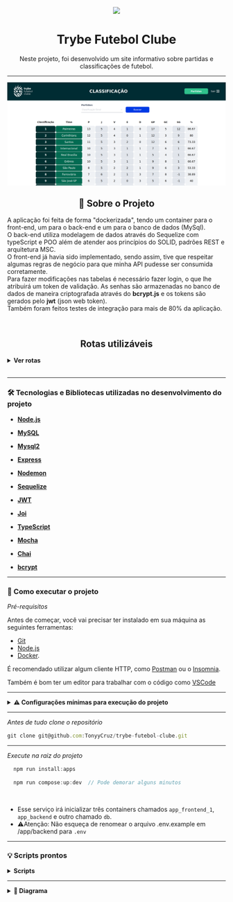 
<p align="center"> 
  <img height="100" src="app/frontend/src/images/positive_logo.png"/>
  <h1 align="center">Trybe Futebol Clube</h1>
</p>

<p align="center">Neste projeto, foi desenvolvido um site informativo sobre partidas e classificações de futebol.</p>

---

  <img align="center" src="app/frontend/src/images/front-example.png"/>


<br>

<h2 align="center">📃 Sobre o Projeto</h2>

<p align="left">
  A aplicação foi feita de forma "dockerizada", tendo um container para o front-end, um para o back-end e um para o banco de dados (MySql).
  <br>
  O back-end utiliza modelagem de dados através do Sequelize com typeScript e POO além de atender aos princípios do SOLID, padrões REST e arquitetura MSC.
  <br>
  O front-end já havia sido implementado, sendo assim, tive que respeitar algumas regras de negócio para que minha API pudesse ser consumida corretamente.
  <br>
  Para fazer modificações nas tabelas é necessário fazer login, o que lhe atribuirá um token de validação.
  As senhas são armazenadas no banco de dados de maneira criptografada através do <b>bcrypt.js</b> e os tokens são gerados pelo <b>jwt</b> (json web token).
  <br>
  Também foram feitos testes de integração para mais de 80% da aplicação.
</p>

<br>

<h2 align="center">Rotas utilizáveis</h2>

<details>
  <summary><strong>Ver rotas</strong></summary><br />
  
  
- POST `/login` para fazer login e receber um token. Utilize um body nesse formato:

```jsx
  {
  "email": "admin@admin.com",
  "password": "secret_admin"
  }
```
  
---
  
- POST `/matches` para criar uma nova partida. Utilize um body nesse formato:

```jsx
{
  "homeTeam": 16, // O valor deve ser o id do time
  "homeTeamGoals": 2,
  "awayTeam": 8,  // O valor deve ser o id do time
  "awayTeamGoals": 2,
  "inProgress": true,
}
```

---

- GET `/login/validate` deverá ter um `header` com parâmetro `authorization`, onde ficará armazenado o `token` gerado no login, retorna a role do usuário .

---

- GET `/teams` retorna todos os times.

---

- GET `/teams/:id` retornar dados de um time específico.

---
  
- GET `/matches` retorna dados de todas as partidas.

---

- GET `/matches/search?inProgress=true` retorna dados das partidas em andamento.

---
  
- GET `/matches/search?inProgress=false` retorna dados das partidas finalizadas.

---
  
- GET `/leaderboard` retorna a classificação geral dos times.

---
  
- GET `/leaderboard/home` retorna a classificações dos times da casa.

---
  
- GET `/leaderboard/away` retorna a classificações dos times fora de casa.

---

- PATCH `/matches/:id/finish` para atualizar a partida com o <b>id</b> correspondente para finalizada.

---
  
- PATCH `/matches/:id` para atualizar o saldo de gols da partida com o <b>id</b> correspondente. Utilize um body nesse formato:
  
```jsx
{
  "homeTeamGoals": 2,
  "awayTeamGoals": 1
}
```

</details>

<br>

---

### 🛠 Tecnologias e Bibliotecas utilizadas no desenvolvimento do projeto

- **[Node.js](https://nodejs.org/en/)**

- **[MySQL](https://www.mysql.com/products/workbench/)**

- **[Mysql2](https://www.npmjs.com/package/mysql2)**

- **[Express](http://expressjs.com/pt-br/)**

- **[Nodemon](https://www.npmjs.com/package/nodemon)**
  
- **[Sequelize](https://sequelize.org/)**
  
- **[JWT](https://jwt.io/introduction)**
  
- **[Joi](https://www.npmjs.com/package/joi)**

- **[TypeScript](https://www.typescriptlang.org/pt/)**

- **[Mocha](https://mochajs.org/)**

- **[Chai](https://www.chaijs.com/)**

- **[bcrypt](https://www.npmjs.com/package/bcrypt)**

---

### 🚀 Como executar o projeto

_Pré-requisitos_

Antes de começar, você vai precisar ter instalado em sua máquina as seguintes ferramentas:
- [Git](https://git-scm.com)
- [Node.js](https://nodejs.org/en/)
- [Docker](https://docs.docker.com/get-docker/).


É recomendado utilizar algum cliente HTTP, como [Postman](https://www.postman.com/) ou o [Insomnia](https://insomnia.rest/download).

Também é bom ter um editor para trabalhar com o código como [VSCode](https://code.visualstudio.com/)

---

<details>
<summary><strong> ⚠️ Configurações mínimas para execução do projeto</strong></summary><br />

Na sua máquina você deve ter:

 - Sistema Operacional Distribuição Unix
 - Node versão 16
 - Docker
 - Docker-compose versão >=1.29.2

➡️ O `node` deve ter versão igual ou superior à `16.14.0 LTS`:
  - Para instalar o nvm, [acesse esse link](https://github.com/nvm-sh/nvm#installing-and-updating);
  - Rode os comandos abaixo para instalar a versão correta de `node` e usá-la:
    - `nvm install 16.14 --lts`
    - `nvm use 16.14`
    - `nvm alias default 16.14`

➡️ O`docker-compose` deve ter versão igual ou superior à`ˆ1.29.2`:
  * Use esse [link de referência para realizar a instalação corretamente no ubuntu](https://app.betrybe.com/learn/course/5e938f69-6e32-43b3-9685-c936530fd326/module/94d0e996-1827-4fbc-bc24-c99fb592925b/section/5987fa2d-0d04-45b2-9d91-1c2ffce09862/day/2f1a5c4d-74b1-488a-8d9b-408682c93724/lesson/b883b81d-21f6-4b60-aa62-8508f6017ea0
);
  * Acesse o [link da documentação oficial com passos para desinstalar] (https://docs.docker.com/compose/install/#uninstallation) caso necessário.

</details>

---

_Antes de tudo clone o repositório_

```jsx
git clone git@github.com:TonyyCruz/trybe-futebol-clube.git
```

---

_Execute na raiz do projeto_

```jsx
  npm run install:apps
```

```jsx
  npm run compose:up:dev  // Pode demorar alguns minutos
```

<br>

- Esse serviço irá inicializar três containers chamados `app_frontend_1`, `app_backend` e outro chamado `db`.
-  ⚠️Atenção: Não esqueça de renomear o arquivo .env.example em /app/backend para `.env`
  
---

### 💡 Scripts prontos
<details>
  <summary><strong>Scripts</strong></summary><br />
  
  - Iniciar a aplicação padrão:
  ```sh
    npm compose:up
  ```

  - Finalizar a aplicação padrão:
  ```sh
    npm compose:down
  ```
  
  - Iniciar a aplicação com nodemon:
  ```sh
    npm run compose:up:dev
  ```
  
  - Finalizar a aplicação com nodemon:
  ```sh
    npm run compose:up:dev
  ```
  
  - Resetar o banco de dados, precisa estar em app/backend:
  ```sh
    npm run db:reset
  ```
  
  - Testes de integração, precisa estar em app/backend:
  ```sh
    npm test
  ```

  <br />
</details>

---

<details>
  <summary><strong>🎲 Diagrama</strong></summary><br />
  <img src="app/frontend/src/images/er-diagram.png"/>
</details>
